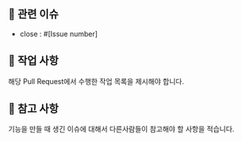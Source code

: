 ## 🌱 관련 이슈

- close : #[Issue number]

## 🌱 작업 사항

해당 Pull Request에서 수행한 작업 목록을 제시해야 합니다.

## 🌱 참고 사항

기능을 만들 때 생긴 이슈에 대해서 다른사람들이 참고해야 할 사항을 적습니다.
